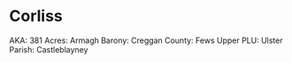# Corliss

AKA: 381
Acres: Armagh
Barony: Creggan
County: Fews Upper
PLU: Ulster
Parish: Castleblayney